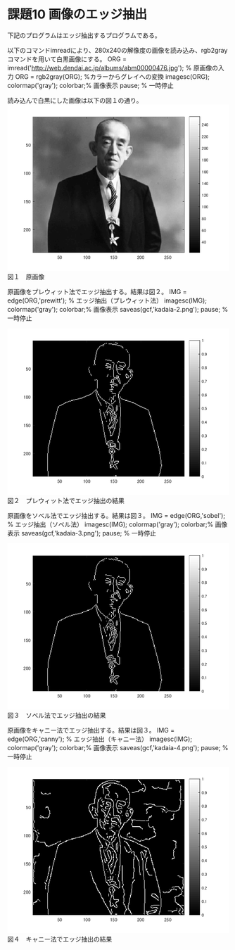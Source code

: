 # 課題10 画像のエッジ抽出 

下記のプログラムはエッジ抽出するプログラムである。

以下のコマンドimreadにより、280x240の解像度の画像を読み込み、rgb2grayコマンドを用いて白黒画像にする。
ORG = imread('http://web.dendai.ac.jp/albums/abm00000476.jpg'); % 原画像の入力
ORG = rgb2gray(ORG); %カラーからグレイへの変換
imagesc(ORG); colormap('gray'); colorbar;% 画像表示
pause; % 一時停止

読み込んで白黒にした画像は以下の図１の通り。
![原画像](kadaia-1.png)
図１　原画像

原画像をプレウィット法でエッジ抽出する。結果は図２。
IMG = edge(ORG,'prewitt'); % エッジ抽出（プレウィット法）
imagesc(IMG); colormap('gray'); colorbar;% 画像表示
saveas(gcf,'kadaia-2.png');
pause; % 一時停止

![2](kadaia-2.png)
図２　プレウィット法でエッジ抽出の結果


原画像をソベル法でエッジ抽出する。結果は図３。
IMG = edge(ORG,'sobel'); % エッジ抽出（ソベル法）
imagesc(IMG); colormap('gray'); colorbar;% 画像表示
saveas(gcf,'kadaia-3.png');
pause; % 一時停止

![2](kadaia-3.png)
図３　ソベル法でエッジ抽出の結果


原画像をキャニー法でエッジ抽出する。結果は図３。
IMG = edge(ORG,'canny'); % エッジ抽出（キャニー法）
imagesc(IMG); colormap('gray'); colorbar;% 画像表示
saveas(gcf,'kadaia-4.png');
pause; % 一時停止

![2](kadaia-4.png)
図４　キャニー法でエッジ抽出の結果



